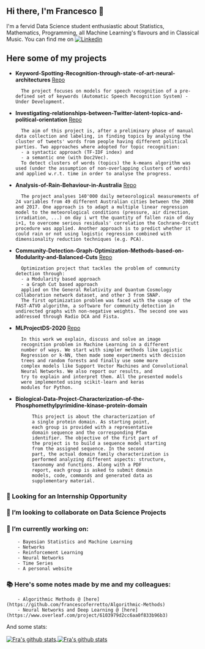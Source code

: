 ## Hi there, I'm Francesco 👋


I'm a fervid Data Science student enthusiastic about Statistics, Mathematics, Programming, all Machine Learning's flavours and in Classical Music. You can find me on [![Linkedin](https://img.shields.io/badge/-LinkedIn-blue?style=flat&logo=Linkedin&logoColor=white)](http://www.linkedin.com/in/francesco-ferretto-at-ds)

## Here some of my projects 

- **Keyword-Spotting-Recognition-through-state-of-art-neural-architectures** [Repo](https://github.com/francescoferretto/Keyword-Spotting-Recognition-through-state-of-art-neural-architectures)

        The project focuses on models for speech recognition of a pre-defined set of keywords (Automatic Speech Recognition System) - Under Development.  

- **Investigating-relationships-between-Twitter-latent-topics-and-political-orientation** [Repo](https://github.com/francescoferretto/Investigating-relationships-between-Twitter-latent-topics-and-political-orientation)

        The aim of this project is, after a preliminary phase of manual data collection and labeling, in finding topics by analysing the cluster of tweets' words from people having different political parties. Two approaches where adopted for topic recognition:
        - a syntactic approach (TF-IDF index) and
        - a semantic one (with Doc2Vec).
        To detect clusters of words (topics) the k-means algorithm was used (under the assumption of non-overlapping clusters of words) and applied w.r.t. time in order to analyse the progress. 

- **Analysis-of-Rain-Behaviour-in-Australia** [Repo](https://github.com/francescoferretto/Analysis-of-Rain-Behaviour-in-Australia)

        The project analyses 140'000 daily meteorological measurements of 24 variables from 49 different Australian cities between the 2008 and 2017. One approach is to adapt a multiple linear regression model to the meteorological conditions (pressure, air direction, irradiation, ...) on day i wrt the quantity of fallen rain of day i+1, to overcome serious residuals' correlation the Cochrane-Orcutt procedure was applied. Another approach is to predict whether it could rain or not using logistic regression combined with dimensionality reduction techniques (e.g. PCA). 

- **Community-Detection-Graph-Optimization-Methods-based-on-Modularity-and-Balanced-Cuts** [Repo](https://github.com/francescoferretto/Community-Detection-Graph-Optimization-Methods-based-on-Modularity-and-Balanced-Cuts)

        Optimization project that tackles the problem of community detection through:
        - a Modularity based approach
        - a Graph Cut based approach
        applied on the General Relativity and Quantum Cosmology collaboration network dataset, and other 3 from SNAP.
        The first optimization problem was faced with the usage of the FAST-ATVO algorithm, a software for community detection in undirected graphs with non-negative weights. The second one was addressed through Radio DCA and Fista.

- **MLProjectDS-2020** [Repo](https://github.com/francescoferretto/MLProjectDS-2020)

        In this work we explain, discuss and solve an image
        recognition problem in Machine Learning in a different
        number of ways. We start with simpler methods like Logistic
        Regression or k-NN, then made some experiments with decision
        trees and random forests and finally use some more
        complex models like Support Vector Machines and Convolutional
        Neural Networks. We also report our results, and
        try to explain and interpret them. All the presented models
        were implemented using scikit-learn and keras
        modules for Python.

- **Biological-Data-Project-Characterization-of-the-Phosphomethylpyrimidine-kinase-protein-domain**

            This project is about the characterization of
            a single protein domain. As starting point,
            each group is provided with a representative
            domain sequence and the corresponding Pfam
            identifier. The objective of the first part of
            the project is to build a sequence model starting
            from the assigned sequence. In the second
            part, the actual domain family characterization is
            performed analyzing different aspects: structure,
            taxonomy and functions. Along with a PDF
            report, each group is asked to submit domain
            models, code, commands and generated data as
            supplementary material.

### 🌱 Looking for an Internship Opportunity  
### 👯 I’m looking to collaborate on Data Science Projects
### 🔭 I’m currently working on:
        - Bayesian Statistics and Machine Learning 
        - Networks 
        - Reinforcement Learning 
        - Neural Networks 
        - Time Series 
        - A personal website 
### :books: Here's some notes made by me and my colleagues: 
        - Algorithmic Methods @ [here](https://github.com/francescoferretto/Algorithmic-Methods)
        - Neural Networks and Deep Learning @ [here](https://www.overleaf.com/project/6103979d2cc6aa0f833b96b3)

And some stats: 

<a href="https://github.com/francescoferretto">
  <img align="center"src="https://github-readme-stats.vercel.app/api/top-langs/?username=francescoferretto&theme=github_dark&layout=compact&border_color=000000" alt="Fra's github stats" />
</a>

<a href="https://github.com/francescoferretto"> 
  <img align="center" src="https://github-readme-stats.vercel.app/api?username=francescoferretto&theme=github_dark&border_color=000000&hide=Contributed to" alt="Fra's github stats" />
</a>


